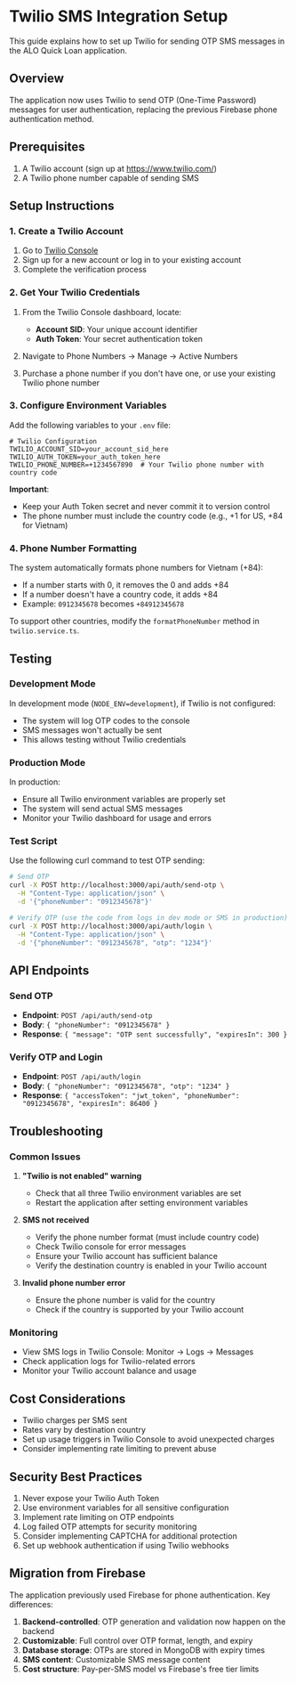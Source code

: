 # Twilio SMS Integration Setup

This guide explains how to set up Twilio for sending OTP SMS messages in the ALO Quick Loan application.

## Overview

The application now uses Twilio to send OTP (One-Time Password) messages for user authentication, replacing the previous Firebase phone authentication method.

## Prerequisites

1. A Twilio account (sign up at https://www.twilio.com/)
2. A Twilio phone number capable of sending SMS

## Setup Instructions

### 1. Create a Twilio Account

1. Go to [Twilio Console](https://console.twilio.com/)
2. Sign up for a new account or log in to your existing account
3. Complete the verification process

### 2. Get Your Twilio Credentials

1. From the Twilio Console dashboard, locate:
   - **Account SID**: Your unique account identifier
   - **Auth Token**: Your secret authentication token
   
2. Navigate to Phone Numbers → Manage → Active Numbers
3. Purchase a phone number if you don't have one, or use your existing Twilio phone number

### 3. Configure Environment Variables

Add the following variables to your `.env` file:

```env
# Twilio Configuration
TWILIO_ACCOUNT_SID=your_account_sid_here
TWILIO_AUTH_TOKEN=your_auth_token_here
TWILIO_PHONE_NUMBER=+1234567890  # Your Twilio phone number with country code
```

**Important**: 
- Keep your Auth Token secret and never commit it to version control
- The phone number must include the country code (e.g., +1 for US, +84 for Vietnam)

### 4. Phone Number Formatting

The system automatically formats phone numbers for Vietnam (+84):
- If a number starts with 0, it removes the 0 and adds +84
- If a number doesn't have a country code, it adds +84
- Example: `0912345678` becomes `+84912345678`

To support other countries, modify the `formatPhoneNumber` method in `twilio.service.ts`.

## Testing

### Development Mode

In development mode (`NODE_ENV=development`), if Twilio is not configured:
- The system will log OTP codes to the console
- SMS messages won't actually be sent
- This allows testing without Twilio credentials

### Production Mode

In production:
- Ensure all Twilio environment variables are properly set
- The system will send actual SMS messages
- Monitor your Twilio dashboard for usage and errors

### Test Script

Use the following curl command to test OTP sending:

```bash
# Send OTP
curl -X POST http://localhost:3000/api/auth/send-otp \
  -H "Content-Type: application/json" \
  -d '{"phoneNumber": "0912345678"}'

# Verify OTP (use the code from logs in dev mode or SMS in production)
curl -X POST http://localhost:3000/api/auth/login \
  -H "Content-Type: application/json" \
  -d '{"phoneNumber": "0912345678", "otp": "1234"}'
```

## API Endpoints

### Send OTP
- **Endpoint**: `POST /api/auth/send-otp`
- **Body**: `{ "phoneNumber": "0912345678" }`
- **Response**: `{ "message": "OTP sent successfully", "expiresIn": 300 }`

### Verify OTP and Login
- **Endpoint**: `POST /api/auth/login`
- **Body**: `{ "phoneNumber": "0912345678", "otp": "1234" }`
- **Response**: `{ "accessToken": "jwt_token", "phoneNumber": "0912345678", "expiresIn": 86400 }`

## Troubleshooting

### Common Issues

1. **"Twilio is not enabled" warning**
   - Check that all three Twilio environment variables are set
   - Restart the application after setting environment variables

2. **SMS not received**
   - Verify the phone number format (must include country code)
   - Check Twilio console for error messages
   - Ensure your Twilio account has sufficient balance
   - Verify the destination country is enabled in your Twilio account

3. **Invalid phone number error**
   - Ensure the phone number is valid for the country
   - Check if the country is supported by your Twilio account

### Monitoring

- View SMS logs in Twilio Console: Monitor → Logs → Messages
- Check application logs for Twilio-related errors
- Monitor your Twilio account balance and usage

## Cost Considerations

- Twilio charges per SMS sent
- Rates vary by destination country
- Set up usage triggers in Twilio Console to avoid unexpected charges
- Consider implementing rate limiting to prevent abuse

## Security Best Practices

1. Never expose your Twilio Auth Token
2. Use environment variables for all sensitive configuration
3. Implement rate limiting on OTP endpoints
4. Log failed OTP attempts for security monitoring
5. Consider implementing CAPTCHA for additional protection
6. Set up webhook authentication if using Twilio webhooks

## Migration from Firebase

The application previously used Firebase for phone authentication. Key differences:

1. **Backend-controlled**: OTP generation and validation now happen on the backend
2. **Customizable**: Full control over OTP format, length, and expiry
3. **Database storage**: OTPs are stored in MongoDB with expiry times
4. **SMS content**: Customizable SMS message content
5. **Cost structure**: Pay-per-SMS model vs Firebase's free tier limits
